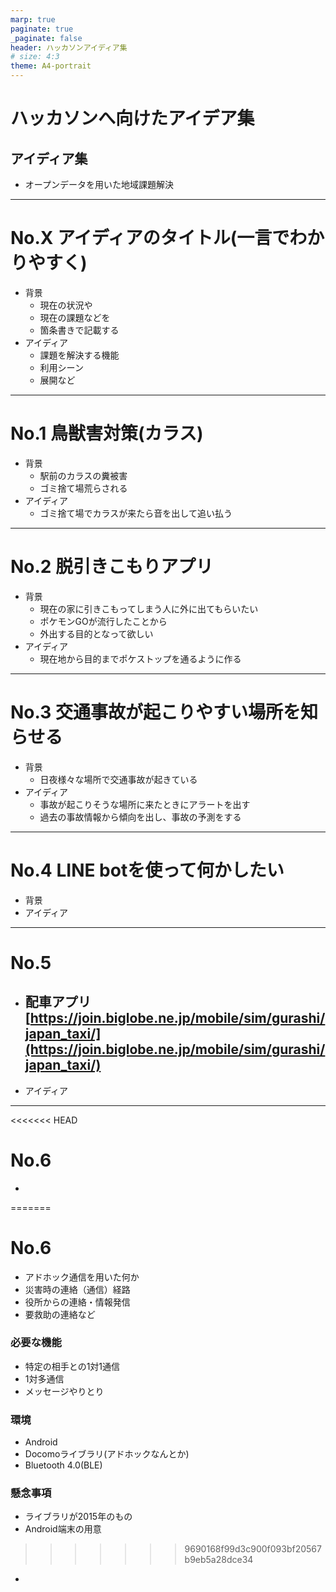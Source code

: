 ```yaml
---
marp: true
paginate: true
_paginate: false
header: ハッカソンアイディア集
# size: 4:3
theme: A4-portrait
---
```

# ハッカソンへ向けたアイデア集
##   アイディア集
- オープンデータを用いた地域課題解決  
---
# No.X アイディアのタイトル(一言でわかりやすく) 
- 背景  
  - 現在の状況や  
  - 現在の課題などを  
  - 箇条書きで記載する    
- アイディア  
  - 課題を解決する機能
  - 利用シーン
  - 展開など

---
# No.1 鳥獣害対策(カラス)  
- 背景  
  - 駅前のカラスの糞被害  
  - ゴミ捨て場荒らされる  
- アイディア  
  - ゴミ捨て場でカラスが来たら音を出して追い払う  
---
# No.2 脱引きこもりアプリ
- 背景  
  - 現在の家に引きこもってしまう人に外に出てもらいたい  
  - ポケモンGOが流行したことから   
  - 外出する目的となって欲しい
- アイディア
  - 現在地から目的までポケストップを通るように作る
---

# No.3 交通事故が起こりやすい場所を知らせる  
- 背景  
  - 日夜様々な場所で交通事故が起きている  
- アイディア  
  - 事故が起こりそうな場所に来たときにアラートを出す  
  - 過去の事故情報から傾向を出し、事故の予測をする  

---

# No.4 LINE botを使って何かしたい
- 背景  
- アイディア  

---

# No.5  
- 配車アプリ  
[https://join.biglobe.ne.jp/mobile/sim/gurashi/japan_taxi/](https://join.biglobe.ne.jp/mobile/sim/gurashi/japan_taxi/)  
  - 
- アイディア  

---

<<<<<<< HEAD
# No.6
- 
=======
# No.6 
- アドホック通信を用いた何か
- 災害時の連絡（通信）経路
- 役所からの連絡・情報発信
- 要救助の連絡など


### 必要な機能
- 特定の相手との1対1通信
- 1対多通信
- メッセージやりとり

### 環境
- Android
- Docomoライブラリ(アドホックなんとか)
- Bluetooth 4.0(BLE)

### 懸念事項
- ライブラリが2015年のもの
- Android端末の用意
>>>>>>> 9690168f99d3c900f093bf20567b9eb5a28dce34
- 